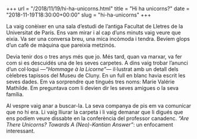 +++
url = "/2018/11/19/hi-ha-unicorns.html"
title = "Hi ha unicorns?"
date = "2018-11-19T18:30:00+00:00"
slug = "hi-ha-unicorns"
+++

La vaig conèixer en una sala d’estudi de l’antiga Facultat de Lletres de la Universitat de París. Ens vam mirar i al cap d’uns minuts vaig veure que eixia. Va ser una conversa breu, una mica incòmoda i tendra. Bevíem glops d’un cafè de màquina que pareixia metzinós.

Devia tenir dos o tres anys més que jo. Més tard, quan va marxar, va fer com si es descuidés una de les seves carpetes. A dins vaig trobar l’anunci d’un col·loqui —*“Hommage à la Licorne”*— il·lustrat amb un detall dels cèlebres tapissos del Museu de Cluny. En un full en blanc havia escrit les seves dades. Em va sorprendre que tingués tres noms: Marie Valérie Mathilde. Em preguntava com li devien dir les seves amigues o la seva família.

Al vespre vaig anar a buscar-la. La seva companya de pis em va comunicar que no hi era. Li vaig lliurar la carpeta i li vaig demanar que li digués que ens podíem veure dissabte en la conferència del professor canadenc. *“Are There Unicorns? Towards A (Neo)-Kantian Answer”*: un enfocament interessant.


